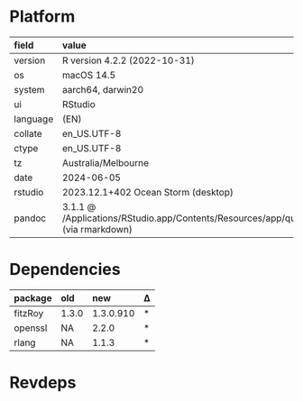 # Platform

|field    |value                                                                                      |
|:--------|:------------------------------------------------------------------------------------------|
|version  |R version 4.2.2 (2022-10-31)                                                               |
|os       |macOS 14.5                                                                                 |
|system   |aarch64, darwin20                                                                          |
|ui       |RStudio                                                                                    |
|language |(EN)                                                                                       |
|collate  |en_US.UTF-8                                                                                |
|ctype    |en_US.UTF-8                                                                                |
|tz       |Australia/Melbourne                                                                        |
|date     |2024-06-05                                                                                 |
|rstudio  |2023.12.1+402 Ocean Storm (desktop)                                                        |
|pandoc   |3.1.1 @ /Applications/RStudio.app/Contents/Resources/app/quarto/bin/tools/ (via rmarkdown) |

# Dependencies

|package |old   |new       |Δ  |
|:-------|:-----|:---------|:--|
|fitzRoy |1.3.0 |1.3.0.910 |*  |
|openssl |NA    |2.2.0     |*  |
|rlang   |NA    |1.1.3     |*  |

# Revdeps

